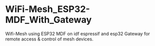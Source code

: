 # WiFi-Mesh_ESP32-MDF_With_Gateway
Wifi-Mesh using ESP32 MDF on idf espressif and esp32 Gateway for remote access &amp; control of mesh devices. 
